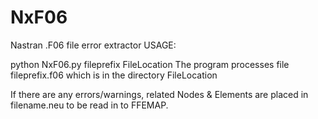 # NxF06

Nastran .F06 file error extractor
USAGE:

python NxF06.py fileprefix FileLocation
The program processes file fileprefix.f06 which is in the directory FileLocation

If there are any errors/warnings, related Nodes & Elements are placed in filename.neu
to be read in to FFEMAP.
